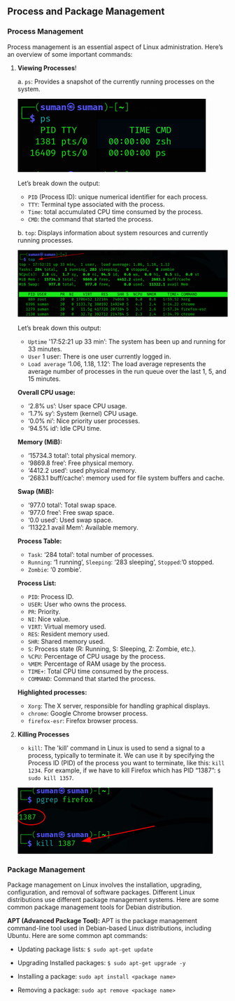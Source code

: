 ## Process and Package Management

### Process Management

Process management is an essential aspect of Linux administration. Here’s an overview of some important commands: 

1. **Viewing Processes**!

    a. `ps`: Provides a snapshot of the currently running processes on the system.
    
    ![ps](/assets/ps.png)
    
    Let’s break down the output:
    - `PID` (Process ID): unique numerical identifier for each process.
    - `TTY`: Terminal type associated with the process.
    - `Time`: total accumulated CPU time consumed by the process.
    - `CMD`: the command that started the process.

    b. `top`: Displays information about system resources and currently running processes.
    
    ![top](/assets/top.png)
    
    Let’s break down this output:
    - `Uptime` '17:52:21 up 33 min’: The system has been up and running for 33 minutes.
    - `User` 1 user: There is one user currently logged in.
    - `Load average` ‘1.06, 1.18, 1.12’: The load average represents the average number of processes in the run queue over the last 1, 5, and 15 minutes.
    
    **Overall CPU usage:**
    - ‘2.8% us’: User space CPU usage.
    - ‘1.7% sy’: System (kernel) CPU usage.
    - ‘0.0% ni’: Nice priority user processes.
    - ‘94.5% id’: Idle CPU time.
    
    **Memory (MiB):**
    - ‘15734.3 total’: total physical memory.
    - ‘9869.8 free’: Free physical memory.
    - ‘4412.2 used’: used physical memory.
    - ‘2683.1 buff/cache’: memory used for file system buffers and cache.
    
    **Swap (MiB):**
    - ‘977.0 total’: Total swap space.
    - ‘977.0 free’: Free swap space.
    - ‘0.0 used’: Used swap space.
    - ‘11322.1 avail Mem’: Available memory.
    
    **Process Table:**
    - `Task`: ‘284 total’: total number of processes.
    - `Running`: ‘1 running’, `Sleeping`: ‘283 sleeping’, `Stopped`:’0 stopped.
    - `Zombie`: ‘0 zombie’.
    
    **Process List:**
    - `PID`: Process ID.
    - `USER`: User who owns the process.
    - `PR`: Priority.
    - `NI`: Nice value.
    - `VIRT`: Virtual memory used.
    - `RES`: Resident memory used.
    - `SHR`: Shared memory used.
    - `S`: Process state (R: Running, S: Sleeping, Z: Zombie, etc.).
    - `%CPU`: Percentage of CPU usage by the process.
    - `%MEM`: Percentage of RAM usage by the process.
    - `TIME+`: Total CPU time consumed by the process.
    - `COMMAND`: Command that started the process.
    
    **Highlighted processes:**
    - `Xorg`: The X server, responsible for handling graphical displays.
    - `chrome`: Google Chrome browser process.
    - `firefox-esr`: Firefox browser process.

2. **Killing Processes**
    - `kill`: The 'kill' command in Linux is used to send a signal to a process, typically to terminate it. We can use it by specifying the Process ID (PID) of the process you want to terminate, like this: `kill 1234`. For example, if we have to kill Firefox which has PID “1387”: `$ sudo kill 1357`.
    
    ![kill](/assets/kill.png)

### Package Management

Package management on Linux involves the installation, upgrading, configuration, and removal of software packages. Different Linux distributions use different package management systems. Here are some common package management tools for Debian distribution.

**APT (Advanced Package Tool):**
APT is the package management command-line tool used in Debian-based Linux distributions, including Ubuntu. Here are some common apt commands:

- Updating package lists:
`$ sudo apt-get update`

- Upgrading Installed packages:
`$ sudo apt-get upgrade -y`

- Installing a package:
`sudo apt install <package name>`

- Removing a package:
`sudo apt remove <package name>`

   